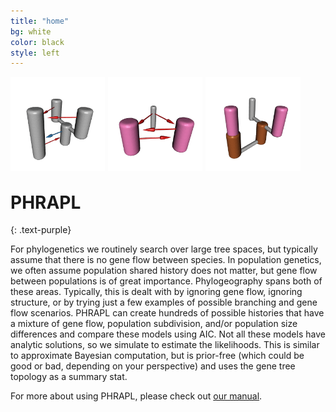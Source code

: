 ```yaml
---
title: "home"
bg: white
color: black
style: left
---
```


<img src="img/movie645.gif" style="float: left; width: 30%; margin-right: 1%; margin-bottom: 0.5em;">
<img src="img/movie110.gif" style="float: left; width: 30%; margin-right: 1%; margin-bottom: 0.5em;">
<img src="img/movie1232.gif" style="float: left; width: 30%; margin-right: 1%; margin-bottom: 0.5em;">
<p style="clear: both;" />

# PHRAPL
{: .text-purple}


For phylogenetics we routinely search over large tree spaces, but typically assume that there is no gene flow between species. In population genetics, we often assume population shared history does not matter, but gene flow between populations is of great importance. Phylogeography spans both of these areas. Typically, this is dealt with by ignoring gene flow, ignoring structure, or by trying just a few examples of possible branching and gene flow scenarios. PHRAPL can create hundreds of possible histories that have a mixture of gene flow, population subdivision, and/or population size differences and compare these models using AIC. Not all these models have analytic solutions, so we simulate to estimate the likelihoods. This is similar to approximate Bayesian computation, but is prior-free (which could be good or bad, depending on your perspective) and uses the gene tree topology as a summary stat.

For more about using PHRAPL, please check out [our manual](https://github.com/ariadnamorales/phrapl-manual).
